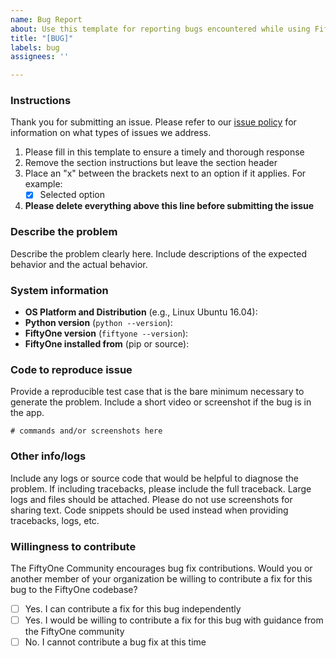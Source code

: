 ```yaml
---
name: Bug Report
about: Use this template for reporting bugs encountered while using FiftyOne
title: "[BUG]"
labels: bug
assignees: ''

---
```


### Instructions

Thank you for submitting an issue. Please refer to our [issue policy](https://www.github.com/voxel51/fiftyone/blob/develop/ISSUE_POLICY.md) for information on what types of issues we address.

1. Please fill in this template to ensure a timely and thorough response
2. Remove the section instructions but leave the section header
3. Place an "x" between the brackets next to an option if it applies. For example:
    -   [x] Selected option
4. **Please delete everything above this line before submitting the issue**

### Describe the problem

Describe the problem clearly here. Include descriptions of the expected behavior and the actual behavior.

### System information

-   **OS Platform and Distribution** (e.g., Linux Ubuntu 16.04):
-   **Python version** (`python --version`):
-   **FiftyOne version** (`fiftyone --version`):
-   **FiftyOne installed from** (pip or source):

### Code to reproduce issue

Provide a reproducible test case that is the bare minimum necessary to generate the problem. Include a short video or screenshot if the bug is in the app.

```
# commands and/or screenshots here
```

### Other info/logs

Include any logs or source code that would be helpful to diagnose the problem. If including tracebacks, please include the full traceback. Large logs and files should be attached. Please do not use screenshots for sharing text. Code snippets should be used instead when providing tracebacks, logs, etc.

### Willingness to contribute

The FiftyOne Community encourages bug fix contributions. Would you or another member of your organization be willing to contribute a fix for this bug to the FiftyOne codebase?

-   [ ] Yes. I can contribute a fix for this bug independently
-   [ ] Yes. I would be willing to contribute a fix for this bug with guidance from the FiftyOne community
-   [ ] No. I cannot contribute a bug fix at this time
